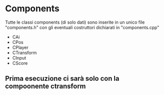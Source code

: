 # Components

Tutte le classi components (di solo dati) sono inserite in un unico file "components.h" con gli eventuali costruttori dichiarati in "components.cpp"

- CAi
- CPos
- CPlayer
- CTransform
- CInput
- CScore
## Prima esecuzione ci sarà solo con la compoonente ctransform
